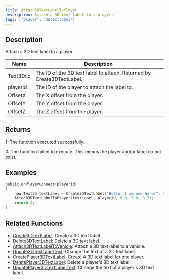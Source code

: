 ```yaml
---
title: Attach3DTextLabelToPlayer
description: Attach a 3D text label to a player.
tags: ["player", "3dtextlabel"]
---
```


<VersionWarn version='SA-MP 0.3a' />

## Description

Attach a 3D text label to a player.

| Name      | Description                                                           |
| --------- | --------------------------------------------------------------------- |
| Text3D:id | The ID of the 3D text label to attach. Returned by Create3DTextLabel. |
| playerid  | The ID of the player to attach the label to.                          |
| OffsetX   | The X offset from the player.                                         |
| OffsetY   | The Y offset from the player.                                         |
| OffsetZ   | The Z offset from the player.                                         |

## Returns

1: The function executed successfully.

0: The function failed to execute. This means the player and/or label do not exist.

## Examples

```c
public OnPlayerConnect(playerid)
{
    new Text3D:textLabel = Create3DTextLabel("Hello, I am new here!", 0x008080FF, 30.0, 40.0, 50.0, 40.0, 0);
    Attach3DTextLabelToPlayer(textLabel, playerid, 0.0, 0.0, 0.7);
    return 1;
}
```

## Related Functions

- [Create3DTextLabel](Create3DTextLabel): Create a 3D text label.
- [Delete3DTextLabel](Delete3DTextLabel): Delete a 3D text label.
- [Attach3DTextLabelToVehicle](Attach3DTextLabelToVehicle): Attach a 3D text label to a vehicle.
- [Update3DTextLabelText](Update3DTextLabelText): Change the text of a 3D text label.
- [CreatePlayer3DTextLabel](CreatePlayer3DTextLabel): Create A 3D text label for one player.
- [DeletePlayer3DTextLabel](DeletePlayer3DTextLabel): Delete a player's 3D text label.
- [UpdatePlayer3DTextLabelText](UpdatePlayer3DTextLabelText): Change the text of a player's 3D text label.
